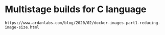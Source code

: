 # Multistage builds for C language
```
https://www.ardanlabs.com/blog/2020/02/docker-images-part1-reducing-image-size.html
```